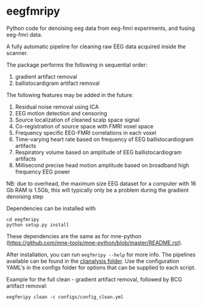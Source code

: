 # eegfmripy
Python code for denoising eeg data from eeg-fmri experiments, and fusing eeg-fmri data.

A fully automatic pipeline for cleaning raw EEG data acquired inside the scanner.

The package performs the following in sequential order:

1. gradient artifact removal
1. ballistocardigram artifact removal

The following features may be added in the future:
1. Residual noise removal using ICA
1. EEG motion detection and censoring
1. Source localization of cleaned scalp space signal
1. Co-registration of source space with FMRI voxel space
1. Frequency specific EEG-FMRI correlations in each voxel 
1. Time-varying heart rate based on frequency of EEG ballistocardiogram artifacts
1. Respiratory volume based on amplitude of EEG ballistocardiogram artifacts
1. Millisecond precise head motion amplitude based on broadband high frequency EEG power
  
NB: due to overhead, the maximum size EEG dataset for a computer with 16 Gb RAM is 1.5Gb, this will typically only be a problem during the gradient denoising step

Dependencies can be installed with
```
cd eegfmripy
python setup.py install
```

These dependencies are the same as for mne-python (https://github.com/mne-tools/mne-python/blob/master/README.rst).

After installation, you can run `eegfmripy --help` for more info. The pipelines available can be found in the [clianalysis folder](https://github.com/russellu/eegfmripy/tree/dev/eegfmripy/clianalysis). Use the configuration YAML's in the configs folder for options that can be supplied to each script.

Example for the full clean - gradient artifact removal, followed by BCG artifact removal:
```
eegfmripy clean -c configs/config_clean.yml
```

